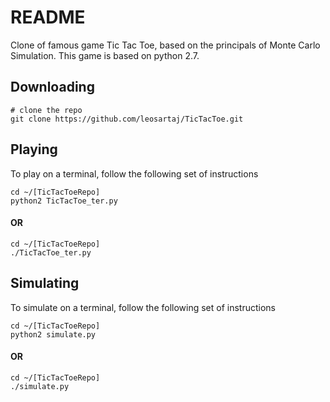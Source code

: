 # README

Clone of famous game Tic Tac Toe, based on the principals of Monte Carlo Simulation. This game is based on python 2.7.

## Downloading

```
# clone the repo
git clone https://github.com/leosartaj/TicTacToe.git
```

## Playing

To play on a terminal, follow the following set of instructions

```
cd ~/[TicTacToeRepo]
python2 TicTacToe_ter.py
```

#### OR

```
cd ~/[TicTacToeRepo]
./TicTacToe_ter.py
```


## Simulating

To simulate on a terminal, follow the following set of instructions

```
cd ~/[TicTacToeRepo]
python2 simulate.py
```

#### OR

```
cd ~/[TicTacToeRepo]
./simulate.py
```
